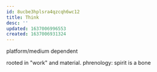 ```yaml
---
id: 8ucbe3hplsra4qzcqh6wc12
title: Think
desc: ''
updated: 1637006996553
created: 1637006931324
---
```


platform/medium dependent

rooted in "work" and material.
phrenology: spirit is a bone
